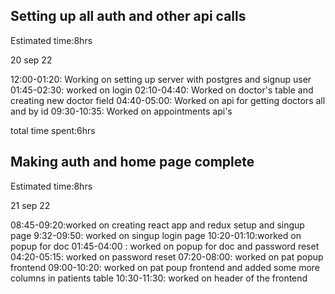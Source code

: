 ## Setting up all auth and other api calls

Estimated time:8hrs

20 sep 22

12:00-01:20: Working on setting up server with postgres and signup user
01:45-02:30: worked on login
02:10-04:40: Worked on doctor's table and creating new doctor field
04:40-05:00: Worked on api for getting doctors all and by id
09:30-10:35: Worked on appointments api's

total time spent:6hrs

## Making auth and home page complete

Estimated time:8hrs

21 sep 22

08:45-09:20:worked on creating react app and redux setup and singup page
9:32-09:50: worked on singup login page
10:20-01:10:worked on popup for doc
01:45-04:00 : worked on popup for doc and password reset
04:20-05:15: worked on password reset
07:20-08:00: worked on pat popup frontend 
09:00-10:20: worked on pat poup frontend and added some more columns in patients table
10:30-11:30: worked on header of the frontend